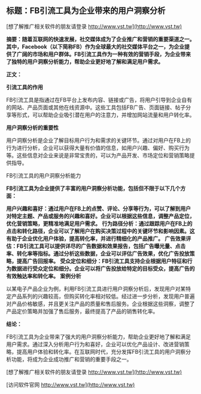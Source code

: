 ## **标题：FB引流工具为企业带来的用户洞察分析**

[想了解推广相关软件的朋友请登录 http://www.vst.tw](http://www.vst.tw)

**摘要：随着互联网的快速发展，社交媒体成为了企业推广和营销的重要渠道之一。其中，Facebook（以下简称FB）作为全球最大的社交媒体平台之一，为企业提供了广阔的市场和用户群体。FB引流工具作为一种有效的营销手段，为企业带来了独特的用户洞察分析能力，帮助企业更好地了解和满足用户需求。**

**正文：**

**引流工具的作用**

FB引流工具是指通过在FB平台上发布内容、链接或广告，将用户引导到企业自有的网站、产品页面或其他在线资源中。这些工具包括FB广告、页面链接、帖子分享等形式，可以帮助企业吸引潜在用户的注意力，并增加网站流量和用户转化率。

**用户洞察分析的重要性**

用户洞察分析是企业了解目标用户行为和需求的关键环节。通过对用户在FB上的行为进行分析，企业可以获得大量有价值的信息，如用户兴趣、偏好、购买行为等。这些信息对企业来说是非常宝贵的，可以为产品开发、市场定位和营销策略提供指导。

FB引流工具的用户洞察分析能力

**FB引流工具为企业提供了丰富的用户洞察分析功能，包括但不限于以下几个方面：**

**用户兴趣和喜好：通过用户在FB上的点赞、评论、分享等行为，可以了解到用户对特定主题、产品或服务的兴趣和喜好。企业可以根据这些信息，调整产品定位，优化营销策略，更精准地满足用户需求。**
**行为路径分析：通过跟踪用户在FB上的点击和转化路径，企业可以了解用户在购买决策过程中的关键环节和影响因素。这有助于企业优化用户体验，提高转化率，并进行精细化的产品推广。**
**广告效果评估：FB引流工具可以提供详尽的广告数据和效果报告，包括广告曝光量、点击率、转化率等指标。通过分析这些数据，企业可以评估广告效果，优化广告投放策略，提高广告回报率。**
**受众定位和细分：FB引流工具支持企业根据用户特征和行为数据进行受众定位和细分。企业可以将广告投放给特定的目标受众，提高广告的有效触达率和转化率。**
**案例分析**

以某电子产品企业为例，利用FB引流工具进行用户洞察分析后，发现用户对某特定产品系列的兴趣较高，但购买转化率相对较低。经过进一步分析，发现用户普遍对产品价格敏感，并且更关注产品的质量和售后服务。企业根据这些洞察，调整了产品定价策略并加强了售后服务，最终提高了产品的销售转化率。

**结论：**

FB引流工具为企业带来了强大的用户洞察分析能力，帮助企业更好地了解和满足用户需求。通过深入分析用户行为和喜好，企业可以优化产品设计、改进营销策略，提高用户体验和转化率。在互联网时代，充分发挥FB引流工具的用户洞察分析功能，将成为企业成功推广和营销的重要手段之一。

[想了解推广相关软件的朋友请登录 http://www.vst.tw](http://www.vst.tw)


[访问软件官网 http://www.vst.tw](http://www.vst.tw)
